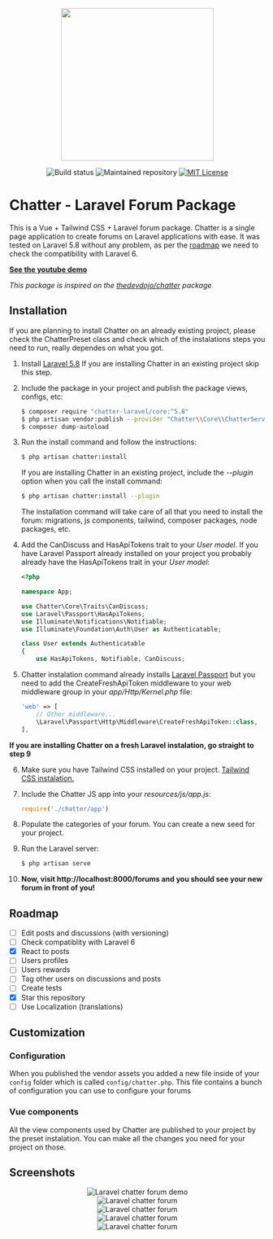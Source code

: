 <p align="center"><img width="300" src="https://raw.githubusercontent.com/chatter-laravel/core/master/public/assets/images/logo.png"></p>

<p align="center">
<img src="https://github.styleci.io/repos/7548986/shield?style=flat" alt="Build status">
<img src="https://img.shields.io/badge/Maintained%3F-yes-green.svg" alt="Maintained repository">
<a href="https://github.com/Chatter-Laravel/core/blob/master/license" target="_blank"><img src="https://img.shields.io/badge/License-MIT-blue.svg" alt="MIT License"></a>
</p>

# Chatter - Laravel Forum Package

This is a Vue + Tailwind CSS + Laravel forum package. Chatter is a single page application to create forums on Laravel applications with ease. It was tested on Laravel 5.8 without any problem, as per the [roadmap](https://github.com/Chatter-Laravel/core#roadmap) we need to check the compatibility with Laravel 6.

**[See the youtube demo](https://youtu.be/HIaEsMWBV28)**

*This package is inspired on the [thedevdojo/chatter](https://github.com/thedevdojo/chatter) package*

## Installation

If you are planning to install Chatter on an already existing project, please check the ChatterPreset class and check which of the instalations steps you need to run, really dependes on what you got.

1. Install [Laravel 5.8](https://laravel.com/docs/5.8#installing-laravel)
    If you are installing Chatter in an existing project skip this step.

2. Include the package in your project and publish the package views, configs, etc:

    ```bash
    $ composer require "chatter-laravel/core:^5.8"
    $ php artisan vendor:publish --provider "Chatter\\Core\\ChatterServiceProvider"
    $ composer dump-autoload
    ```

3. Run the install command and follow the instructions:

    ```bash
    $ php artisan chatter:install
    ```

    If you are installing Chatter in an existing project, include the *--plugin* option when you call the install command:
    ```bash
    $ php artisan chatter:install --plugin
    ```

    The installation command will take care of all that you need to install the forum: migrations, js components, tailwind, composer packages, node packages, etc.

4. Add the CanDiscuss and HasApiTokens trait to your *User model*. If you have Laravel Passport already installed on your project you probably already have the HasApiTokens trait in your *User model*:

    ```php
    <?php

    namespace App;

    use Chatter\Core\Traits\CanDiscuss;
    use Laravel\Passport\HasApiTokens;
    use Illuminate\Notifications\Notifiable;
    use Illuminate\Foundation\Auth\User as Authenticatable;

    class User extends Authenticatable
    {
        use HasApiTokens, Notifiable, CanDiscuss;
    ```

5. Chatter instalation command already installs [Laravel Passport](https://laravel.com/docs/5.8/passport#installation) but you need to add the CreateFreshApiToken middleware to your web middleware group in your *app/Http/Kernel.php* file:

    ```php
    'web' => [
        // Other middleware...
        \Laravel\Passport\Http\Middleware\CreateFreshApiToken::class,
    ],
    ```

**If you are installing Chatter on a fresh Laravel instalation, go straight to step 9**

6. Make sure you have Tailwind CSS installed on your project. [Tailwind CSS instalation.](https://tailwindcss.com/docs/installation/)

7. Include the Chatter JS app into your *resources/js/app.js*:

    ```javascript
    require('./chatter/app')
    ```

8. Populate the categories of your forum. You can create a new seed for your project.

9. Run the Laravel server:

    ```bash
    $ php artisan serve
    ```

10. **Now, visit http://localhost:8000/forums and you should see your new forum in front of you!**

## Roadmap

- [ ] Edit posts and discussions (with versioning)
- [ ] Check compatiblity with Laravel 6
- [x] React to posts
- [ ] Users profiles
- [ ] Users rewards
- [ ] Tag other users on discussions and posts
- [ ] Create tests
- [x] Star this repository
- [ ] Use Localization (translations)

## Customization

### Configuration

When you published the vendor assets you added a new file inside of your `config` folder which is called `config/chatter.php`. This file contains a bunch of configuration you can use to configure your forums

### Vue components

All the view components used by Chatter are published to your project by the preset instalation. You can make all the changes you need for your project on those.

## Screenshots

<p align="center">
    <img src="https://raw.githubusercontent.com/chatter-laravel/core/master/public/assets/images/laravel-chatter-demo.gif" alt="Laravel chatter forum demo" style="max-width:600px;"><br>
    <img src="https://raw.githubusercontent.com/chatter-laravel/core/master/public/assets/images/laravel-chatter-forum.png" alt="Laravel chatter forum" style="max-width:600px;"></br>
    <img src="https://raw.githubusercontent.com/chatter-laravel/core/master/public/assets/images/laravel-chatter-forum-2.png" alt="Laravel chatter forum" style="max-width:600px;"><br>
    <img src="https://raw.githubusercontent.com/chatter-laravel/core/master/public/assets/images/laravel-chatter-forum-3.png" alt="Laravel chatter forum" style="max-width:600px;"><br>
    <img src="https://raw.githubusercontent.com/chatter-laravel/core/master/public/assets/images/laravel-chatter-forum-mobile.png" alt="Laravel chatter forum" style="max-width:600px;">
</p>
